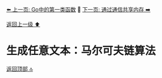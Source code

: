 [⬅️ 上一页: Go中的第一类函数](Go中的第一类函数.md) 🚦 [下一页: 通过通信共享内存 ➡️](通过通信共享内存.md)

[返回上一级 ⬆️](../代码走查.md)

# 生成任意文本：马尔可夫链算法

[返回顶部 🔝](#生成任意文本：马尔可夫链算法)